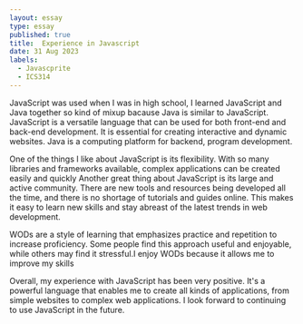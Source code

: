 ```yaml
---
layout: essay
type: essay
published: true
title:  Experience in Javascript
date: 31 Aug 2023
labels: 
  - Javascprite
  - ICS314
---
```

JavaScript was used when I was in high school, I learned JavaScript and Java together so kind of mixup bacause Java is similar to JavaScript. JavaScript is a versatile language that can be used for both front-end and back-end development. It is essential for creating interactive and dynamic websites. Java is a computing platform for backend, program development.

One of the things I like about JavaScript is its flexibility. With so many libraries and frameworks available, complex applications can be created easily and quickly Another great thing about JavaScript is its large and active community. There are new tools and resources being developed all the time, and there is no shortage of tutorials and guides online. This makes it easy to learn new skills and stay abreast of the latest trends in web development.

WODs are a style of learning that emphasizes practice and repetition to increase proficiency. Some people find this approach useful and enjoyable, while others may find it stressful.I enjoy WODs because it allows me to improve my skills

Overall, my experience with JavaScript has been very positive. It's a powerful language that enables me to create all kinds of applications, from simple websites to complex web applications. I look forward to continuing to use JavaScript in the future.
